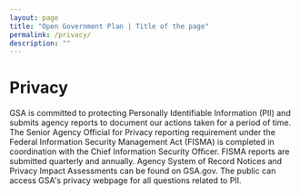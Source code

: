 ```yaml
---
layout: page
title: "Open Government Plan | Title of the page"
permalink: /privacy/
description: ""
---
```


# Privacy

GSA is committed to protecting Personally Identifiable Information (PII) and submits agency reports to document our actions taken for a period of time. The Senior Agency Official for Privacy reporting requirement under the Federal Information Security Management Act (FISMA) is completed in coordination with the Chief Information Security Officer. FISMA reports are submitted quarterly and annually. Agency System of Record Notices and Privacy Impact Assessments can be found on GSA.gov. The public can access GSA's privacy webpage for all questions related to PII.

